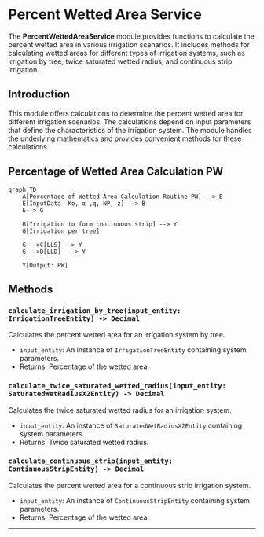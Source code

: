 # Percent Wetted Area Service

The **PercentWettedAreaService** module provides functions to calculate the percent wetted area in various irrigation scenarios. It includes methods for calculating wetted areas for different types of irrigation systems, such as irrigation by tree, twice saturated wetted radius, and continuous strip irrigation.

## Introduction

This module offers calculations to determine the percent wetted area for different irrigation scenarios. The calculations depend on input parameters that define the characteristics of the irrigation system. The module handles the underlying mathematics and provides convenient methods for these calculations.

## Percentage of Wetted Area Calculation PW

```mermaid
graph TD
    A[Percentage of Wetted Area Calculation Routine PW] --> E
    E[InputData  Ko, α ,q, NP, z] --> B
    E--> G

    B[Irrigation to form continuous strip] --> Y
    G[Irrigation per tree]

    G -->C[LLS] --> Y
    G -->D[LLD]  --> Y

    Y[Output: PW]
```

## Methods

### `calculate_irrigation_by_tree(input_entity: IrrigationTreeEntity) -> Decimal`

Calculates the percent wetted area for an irrigation system by tree.

- `input_entity`: An instance of `IrrigationTreeEntity` containing system parameters.
- Returns: Percentage of the wetted area.

### `calculate_twice_saturated_wetted_radius(input_entity: SaturatedWetRadiusX2Entity) -> Decimal`

Calculates the twice saturated wetted radius for an irrigation system.

- `input_entity`: An instance of `SaturatedWetRadiusX2Entity` containing system parameters.
- Returns: Twice saturated wetted radius.

### `calculate_continuous_strip(input_entity: ContinuousStripEntity) -> Decimal`

Calculates the percent wetted area for a continuous strip irrigation system.

- `input_entity`: An instance of `ContinuousStripEntity` containing system parameters.
- Returns: Percentage of the wetted area.

---
